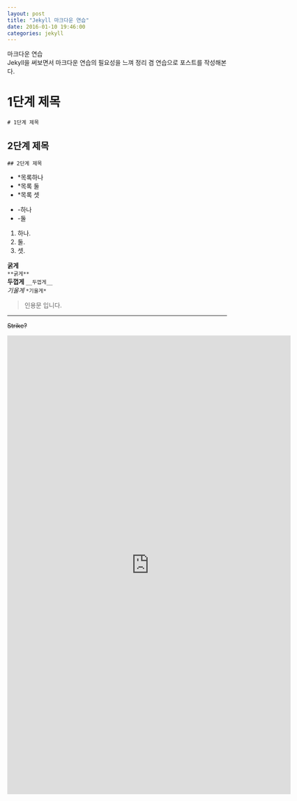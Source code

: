 ```yaml
---
layout: post
title: "Jekyll 마크다운 연습"
date: 2016-01-10 19:46:00
categories: jekyll
---
```

마크다운 연습  
Jekyll을 써보면서 마크다운 연습의 필요성을 느껴 정리 겸 연습으로 포스트를 작성해본다.

# 1단계 제목  
`# 1단계 제목`  
## 2단계 제목
`## 2단계 제목`

* *목록하나
* *목록 둘
* *목록 셋
- -하나
- -둘

1. 하나.
2. 둘.
3. 셋.

**굵게**  
`**굵게**`  
__두껍게__
`__두껍게__`  
*기울게*
`*기울게*`

> 인용문
> 입니다.

***

~~Strike?~~

<iframe width="650"height="1051"src="http://alpha-oneq.nhnent.com/i#12/0"frameborder="0"></iframe>